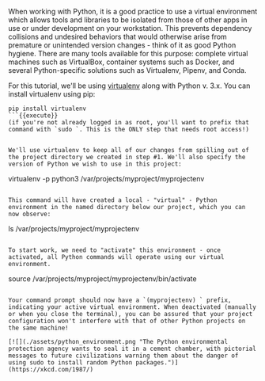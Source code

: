 When working with Python, it is a good practice to use a virtual environment which allows tools and libraries to be isolated from those of other apps in use or under development on your workstation. This prevents dependency collisions and undesired behaviors that would otherwise arise from premature or unintended version changes - think of it as good Python hygiene. There are many tools available for this purpose: complete virtual machines such as VirtualBox, container systems such as Docker, and several Python-specific solutions such as Virtualenv, Pipenv, and Conda.

For this tutorial, we'll be using [virtualenv](https://virtualenv.pypa.io/en/latest/) along with Python v. 3.x. You can install virtualenv using pip:

```
pip install virtualenv
```{{execute}}
(if you're not already logged in as root, you'll want to prefix that command with `sudo `. This is the ONLY step that needs root access!)


We'll use virtualenv to keep all of our changes from spilling out of the project directory we created in step #1. We'll also specify the version of Python we wish to use in this project:

```
virtualenv -p python3 /var/projects/myproject/myprojectenv

```{{execute}}

This command will have created a local - "virtual" - Python environment in the named directory below our project, which you can now observe:

```
ls /var/projects/myproject/myprojectenv
```{{execute}}

To start work, we need to "activate" this environment - once activated, all Python commands will operate using our virtual environment. 

```
source /var/projects/myproject/myprojectenv/bin/activate

```{{execute}}

Your command prompt should now have a `(myprojectenv) ` prefix, indicating your active virtual environment. When deactivated (manually or when you close the terminal), you can be assured that your project configuration won't interfere with that of other Python projects on the same machine!

[![](./assets/python_environment.png "The Python environmental protection agency wants to seal it in a cement chamber, with pictorial messages to future civilizations warning them about the danger of using sudo to install random Python packages.")](https://xkcd.com/1987/)

